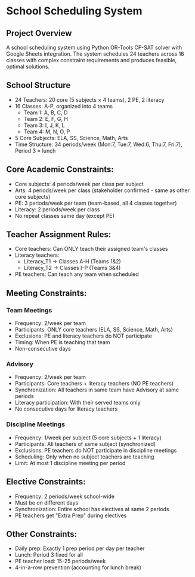 # School Scheduling System

## Project Overview

A school scheduling system using Python OR-Tools CP-SAT solver with Google Sheets integration. The system schedules 24 teachers across 16 classes with complex constraint requirements and produces feasible, optimal solutions.

## School Structure

- 24 Teachers: 20 core (5 subjects × 4 teams), 2 PE, 2 literacy
- 16 Classes: A-P, organized into 4 teams
	- Team 1: A, B, C, D
	- Team 2: E, F, G, H
	- Team 3: I, J, K, L
	- Team 4: M, N, O, P
- 5 Core Subjects: ELA, SS, Science, Math, Arts
- Time Structure: 34 periods/week (Mon:7, Tue:7, Wed:6, Thu:7, Fri:7), Period 3 = lunch

## Core Academic Constraints:

- Core subjects: 4 periods/week per class per subject
- Arts: 4 periods/week per class (stakeholder confirmed - same as other core subjects)
- PE: 3 periods/week per team (team-based, all 4 classes together)
- Literacy: 2 periods/week per class
- No repeat classes same day (except PE)

## Teacher Assignment Rules:

- Core teachers: Can ONLY teach their assigned team's classes
- Literacy teachers:
	- Literacy_T1 → Classes A-H (Teams 1&2)
	- Literacy_T2 → Classes I-P (Teams 3&4)
- PE teachers: Can teach any team when scheduled

## Meeting Constraints:

### Team Meetings

- Frequency: 2/week per team
- Participants: ONLY core teachers (ELA, SS, Science, Math, Arts)
- Exclusions: PE and literacy teachers do NOT participate
- Timing: When PE is teaching that team
- Non-consecutive days

### Advisory

- Frequency: 2/week per team
- Participants: Core teachers + literacy teachers (NO PE teachers)
- Synchronization: All teachers in same team have Advisory at same periods
- Literacy participation: With their served teams only
- No consecutive days for literacy teachers

### Discipline Meetings

- Frequency: 1/week per subject (5 core subjects + 1 literacy)
- Participants: All teachers of same subject (synchronized)
- Exclusions: PE teachers do NOT participate in discipline meetings
- Scheduling: Only when no subject teachers are teaching
- Limit: At most 1 discipline meeting per period

## Elective Constraints:

- Frequency: 2 periods/week school-wide
- Must be on different days
- Synchronization: Entire school has electives at same 2 periods
- PE teachers get "Extra Prep" during electives

## Other Constraints:

- Daily prep: Exactly 1 prep period per day per teacher
- Lunch: Period 3 fixed for all
- PE teacher load: 15-25 periods/week
- 4-in-a-row prevention (accounting for lunch break)
